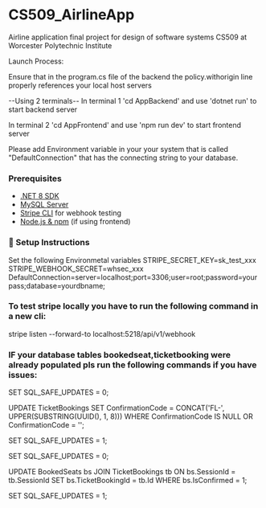# CS509_AirlineApp
Airline application final project for design of software systems CS509 at Worcester Polytechnic Institute

Launch Process:

Ensure that in the program.cs file of the backend the policy.withorigin line properly references your local host servers

--Using 2 terminals--
In terminal 1 'cd AppBackend' and use 'dotnet run' to start backend server

In terminal 2 'cd AppFrontend' and use 'npm run dev' to start frontend server



Please add Environment variable in your your system that is called "DefaultConnection" that has the connecting string to your database.

### Prerequisites

- [.NET 8 SDK](https://dotnet.microsoft.com/en-us/download)
- [MySQL Server](https://dev.mysql.com/downloads/mysql/)
- [Stripe CLI](https://stripe.com/docs/stripe-cli) for webhook testing
- [Node.js & npm](https://nodejs.org/) (if using frontend)

### 🔧 Setup Instructions
Set the following Environmetal variables
STRIPE_SECRET_KEY=sk_test_xxx
STRIPE_WEBHOOK_SECRET=whsec_xxx
DefaultConnection=server=localhost;port=3306;user=root;password=yourpass;database=yourdbname;

### To test stripe locally you have to run the following command in a new cli:
stripe listen --forward-to localhost:5218/api/v1/webhook

### IF your database tables bookedseat,ticketbooking were already populated pls run the following commands if you have issues:
SET SQL_SAFE_UPDATES = 0;

UPDATE TicketBookings 
SET ConfirmationCode = CONCAT('FL-', UPPER(SUBSTRING(UUID(), 1, 8))) 
WHERE ConfirmationCode IS NULL OR ConfirmationCode = '';

SET SQL_SAFE_UPDATES = 1;


SET SQL_SAFE_UPDATES = 0;

UPDATE BookedSeats bs
JOIN TicketBookings tb ON bs.SessionId = tb.SessionId
SET bs.TicketBookingId = tb.Id
WHERE bs.IsConfirmed = 1;

SET SQL_SAFE_UPDATES = 1;

